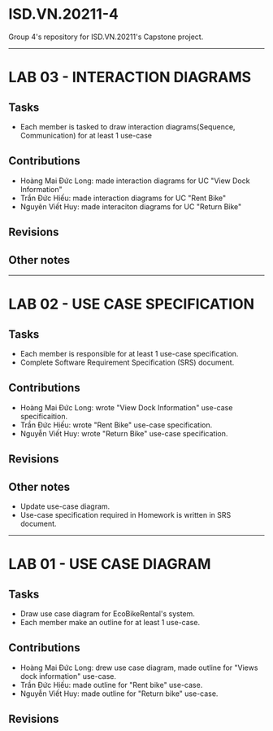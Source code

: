 # ISD.VN.20211-4
Group 4's repository for ISD.VN.20211's Capstone project.

---
# LAB 03 - INTERACTION DIAGRAMS
## Tasks
- Each member is tasked to draw interaction diagrams(Sequence, Communication) for at least 1 use-case
## Contributions
- Hoàng Mai Đức Long: made interaction diagrams for UC "View Dock Information"
- Trần Đức Hiếu: made interaction diagrams for UC "Rent Bike"
- Nguyẽn Viết Huy: made interaciton diagrams for UC "Return Bike"
## Revisions
## Other notes

---
# LAB 02 - USE CASE SPECIFICATION
## Tasks
- Each member is responsible for at least 1 use-case specification.
- Complete Software Requirement Specification (SRS) document.
## Contributions
- Hoàng Mai Đức Long: wrote "View Dock Information" use-case specificaition.
- Trần Đức Hiếu: wrote "Rent Bike" use-case specification.
- Nguyễn Viết Huy: wrote "Return Bike" use-case specification.
## Revisions
## Other notes
- Update use-case diagram.
- Use-case specification required in Homework is written in SRS document.
---
# LAB 01 - USE CASE DIAGRAM
## Tasks
- Draw use case diagram for EcoBikeRental's system.
- Each member make an outline for at least 1 use-case. 
## Contributions
- Hoàng Mai Đức Long: drew use case diagram, made outline for "Views dock information" use-case.
- Trần Đức Hiếu: made outline for "Rent bike" use-case.
- Nguyễn Viết Huy: made outline for "Return bike" use-case.
## Revisions


